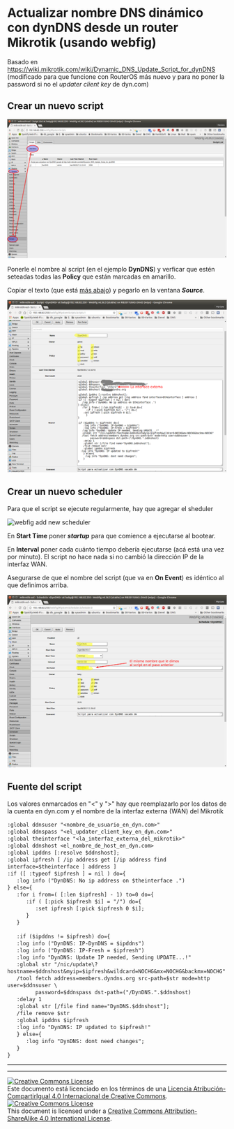 # Actualizar nombre DNS dinámico con dynDNS desde un router Mikrotik (usando webfig)

Basado en https://wiki.mikrotik.com/wiki/Dynamic_DNS_Update_Script_for_dynDNS 
(modificado para que funcione con RouterOS más nuevo y para no poner la password 
si no el _updater client key_ de dyn.com)

## Crear un nuevo script

![webfig add new script](img/20170408_111433-01.png "webfig add new script")

Ponerle el nombre al script (en el ejemplo **DynDNS**) y verficar que estén 
seteadas todas las **Policy** que están marcadas en amarillo.

Copiar el texto (que está [más abajo](#fuente-del-script)) y pegarlo en la 
ventana **_Source_**.


![webfig edit script](img/20170408_111741-01.png "webfig edit script")


## Crear un nuevo scheduler

Para que el script se ejecute regularmente, hay que agregar el sheduler


![webfig add new scheduler](img/20170408_112703-01.png "webfig add new 
scheduler")

En **Start Time** poner **_startup_** para que comience a ejecutarse al bootear.

En **Interval** poner cada cuánto tiempo debería ejecutarse (acá está una vez 
por minuto). El script no hace nada si no cambió la dirección IP de la interfaz 
WAN.

Asegurarse de que el nombre del script (que va en **On Event**) es idéntico al 
que definimos arriba.

![webfig edit scheduler](img/20170408_112825-01.png "webfig edit scheduler")

## Fuente del script

Los valores enmarcados en "<" y ">" hay que reemplazarlo por los datos de la 
cuenta en dyn.com y el nombre de la interfaz externa (WAN) del Mikrotik

```
:global ddnsuser "<nombre_de_usuario_en_dyn.com>"
:global ddnspass "<el_updater_client_key_en_dyn.com>"
:global theinterface "<la_interfaz_externa_del_mikrotik>"
:global ddnshost <el_nombre_de_host_en_dyn.com>
:global ipddns [:resolve $ddnshost];
:global ipfresh [ /ip address get [/ip address find interface=$theinterface ] address ]
:if ([ :typeof $ipfresh ] = nil ) do={
   :log info ("DynDNS: No ip address on $theinterface .")
} else={
   :for i from=( [:len $ipfresh] - 1) to=0 do={
      :if ( [:pick $ipfresh $i] = "/") do={
         :set ipfresh [:pick $ipfresh 0 $i];
      }
   }

   :if ($ipddns != $ipfresh) do={
   :log info ("DynDNS: IP-DynDNS = $ipddns")
   :log info ("DynDNS: IP-Fresh = $ipfresh")
   :log info "DynDNS: Update IP needed, Sending UPDATE...!"
   :global str "/nic/update\?hostname=$ddnshost&myip=$ipfresh&wildcard=NOCHG&mx=NOCHG&backmx=NOCHG"
   /tool fetch address=members.dyndns.org src-path=$str mode=http user=$ddnsuser \
         password=$ddnspass dst-path=("/DynDNS.".$ddnshost)
   :delay 1
   :global str [/file find name="DynDNS.$ddnshost"];
   /file remove $str
   :global ipddns $ipfresh
   :log info "DynDNS: IP updated to $ipfresh!"
   } else={
      :log info "DynDNS: dont need changes";
   }
}
```

___
<!-- LICENSE -->
___
<a rel="licencia" href="http://creativecommons.org/licenses/by-sa/4.0/deed.es">
<img alt="Creative Commons License" style="border-width:0" 
src="https://i.creativecommons.org/l/by-sa/4.0/88x31.png" /></a><br />
Este documento está licenciado en los términos de una <a rel="licencia" 
href="http://creativecommons.org/licenses/by-sa/4.0/deed.es">
Licencia Atribución-CompartirIgual 4.0 Internacional de Creative Commons</a>.

<a rel="license" href="http://creativecommons.org/licenses/by-sa/4.0/deed.en">
<img alt="Creative Commons License" style="border-width:0" 
src="https://i.creativecommons.org/l/by-sa/4.0/88x31.png" /></a><br />
This document is licensed under a <a rel="license" 
href="http://creativecommons.org/licenses/by-sa/4.0/deed.en">
Creative Commons Attribution-ShareAlike 4.0 International License</a>.
<!-- END --> 
